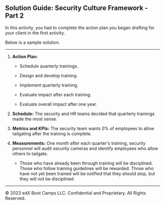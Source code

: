 ## Solution Guide: Security Culture Framework - Part 2

In this activity, you had to complete the action plan you began drafting for your client in the first activity.

Below is a sample solution.

---

1. **Action Plan:**   
    - Schedule quarterly trainings.

    - Design and develop training.

    - Implement quarterly training.

    - Evaluate impact after each training.

    - Evaluate overall impact after one year.
  
2. **Schedule:** The security and HR teams decided that quarterly trainings made the most sense.

3. **Metrics and KPIs:** The security team wants 0% of employees to allow tailgating after the training is complete.

4. **Measurements:** One month after each quarter's training, security personnel will audit security cameras and identify employees who allow others to tailgate. 

    - Those who have already been through training will be disciplined. Those who follow training guidelines will be rewarded. Those who have not yet been trained will be notified that they should stop, but they will not be disciplined.
---
© 2023 edX Boot Camps LLC. Confidential and Proprietary. All Rights Reserved.
